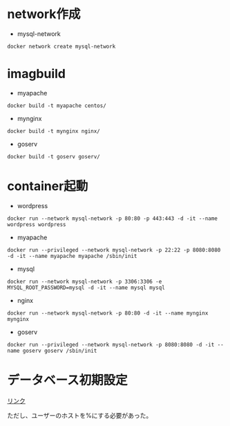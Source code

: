 # network作成
- mysql-network
``` docker
docker network create mysql-network
```

# imagbuild
- myapache
``` docker
docker build -t myapache centos/
```
- mynginx
``` docker
docker build -t mynginx nginx/
```
- goserv
``` docker
docker build -t goserv goserv/
```
# container起動
- wordpress
``` docker
docker run --network mysql-network -p 80:80 -p 443:443 -d -it --name wordpress wordpress
```
- myapache
``` docker
docker run --privileged --network mysql-network -p 22:22 -p 8080:8080 -d -it --name myapache myapache /sbin/init
```
- mysql
``` docker
docker run --network mysql-network -p 3306:3306 -e MYSQL_ROOT_PASSWORD=mysql -d -it --name mysql mysql
```
- nginx
``` docker
docker run --network mysql-network -p 80:80 -d -it --name mynginx mynginx
```
- goserv
``` docker
docker run --privileged --network mysql-network -p 8080:8080 -d -it --name goserv goserv /sbin/init
```

# データベース初期設定
[リンク](https://www.javadrive.jp/wordpress/install/index1.html#section2)

ただし、ユーザーのホストを%にする必要があった。